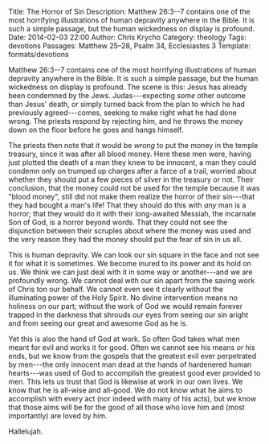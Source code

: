 Title: The Horror of Sin
Description: Matthew 26:3--7 contains one of the most horrifying illustrations of human depravity anywhere in the Bible. It is such a simple passage, but the human wickedness on display is profound.
Date: 2014-02-03 22:00
Author: Chris Krycho
Category: theology
Tags: devotions
Passages: Matthew 25–28, Psalm 34, Ecclesiastes 3
Template: formats/devotions

Matthew 26:3--7 contains one of the most horrifying illustrations of human depravity anywhere in the Bible. It is such a simple passage, but the human wickedness on display is profound. The scene is this: Jesus has already been condemned by the Jews. Judas---expecting *some* other outcome than Jesus' death, or simply turned back from the plan to which he had previously agreed---comes, seeking to make right what he had done wrong. The priests respond by rejecting him, and he throws the money down on the floor before he goes and hangs himself.

The priests then note that it would be *wrong* to put the money in the temple treasury, since it was after all blood money. Here these men were, having just plotted the death of a man they knew to be innocent, a man they could condemn only on trumped up charges after a farce of a trail, worried about whether they should put a few pieces of silver in the treasury or not. Their conclusion, that the money could not be used for the temple because it was "blood money", still did not make them realize the horror of their sin---that they had bought a man's life! That they should do this with *any* man is a horror; that they would do it with their long-awaited Messiah, the incarnate Son of God, is a horror beyond words. That they could not see the disjunction between their scruples about where the money was used and the very reason they had the money should put the fear of sin in us all.

This is human depravity. We can look our sin square in the face and not see it for what it is sometimes. We become inured to its power and its hold on us. We think we can just deal with it in some way or another---and we are profoundly wrong. We cannot deal with our sin apart from the saving work of Chris ton our behalf. We cannot even see it clearly without the illuminating power of the Holy Spirit. No divine intervention means no holiness on our part; without the work of God we would remain forever trapped in the darkness that shrouds our eyes from seeing our sin aright and from seeing our great and awesome God as he is.

Yet this is also the hand of God at work. So often God takes what men meant for evil and works it for good. Often we cannot see his means *or* his ends, but we know from the gospels that the greatest evil ever perpetrated by men---the only innocent man dead at the hands of hardenered human hearts---was used of God to accomplish the greatest good ever provided to men. This lets us trust that God is likewise at work in our own lives. We know that he is all-wise and all-good. We do not know what he aims to accomplish with every act (nor indeed with many of his acts), but we know that those aims will be for the good of all those who love him and (most importantly) are loved by him.

Hallelujah.